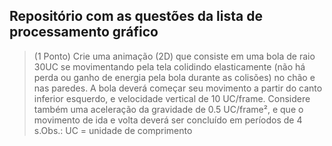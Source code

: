 ## Repositório com as questões da lista de processamento gráfico

>(1 Ponto) Crie uma animação (2D) que consiste em uma bola de raio 30UC
se movimentando pela tela colidindo elasticamente (não há perda ou ganho de energia 
pela bola durante as colisões) no chão e nas paredes. A bola deverá começar seu 
movimento a partir do canto inferior esquerdo, e velocidade vertical de 10 UC/frame.
Considere também uma aceleração da gravidade de 0.5 UC/frame², e que o movimento de ida
e volta deverá ser concluído em períodos de 4 s.Obs.: UC = unidade de comprimento
